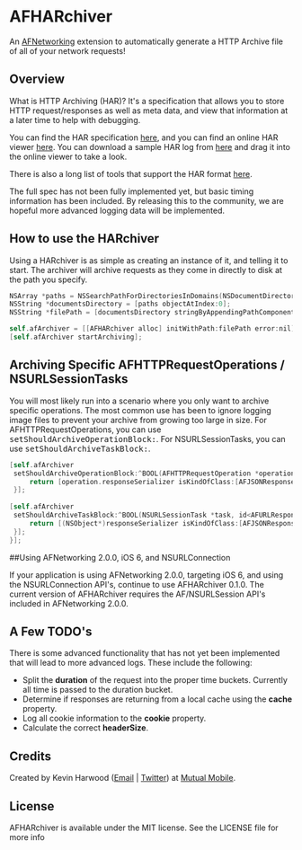AFHARchiver
===============================

An [AFNetworking](https://github.com/AFNetworking/AFNetworking/) extension to automatically generate a HTTP Archive file of all of your network requests!

## Overview
What is HTTP Archiving (HAR)? It's a specification that allows you to store HTTP request/responses as well as meta data, and view that information at a later time to help with debugging.

You can find the HAR specification [here](http://www.softwareishard.com/blog/har-12-spec/), and you can find an online HAR viewer [here](http://www.softwareishard.com/har/viewer/). You can download a sample HAR log from [here](http://mutualmobile.github.com/AFHARchiver/files/01-16-2013_02_24_30_log.HAR) and drag it into the online viewer to take a look.

There is also a long list of tools that support the HAR format [here](http://www.softwareishard.com/blog/har-adopters/).

The full spec has not been fully implemented yet, but basic timing information has been included. By releasing this to the community, we are hopeful more advanced logging data will be implemented.

## How to use the HARchiver

Using a HARchiver is as simple as creating an instance of it, and telling it to start. The archiver will archive requests as they come in directly to disk at the path you specify.

``` objective-c
NSArray *paths = NSSearchPathForDirectoriesInDomains(NSDocumentDirectory, NSUserDomainMask, YES);
NSString *documentsDirectory = [paths objectAtIndex:0];
NSString *filePath = [documentsDirectory stringByAppendingPathComponent:@"log.har"];

self.afArchiver = [[AFHARchiver alloc] initWithPath:filePath error:nil];
[self.afArchiver startArchiving];
```

## Archiving Specific AFHTTPRequestOperations / NSURLSessionTasks

You will most likely run into a scenario where you only want to archive specific operations. The most common use has been to ignore logging image files to prevent your archive from growing too large in size. For AFHTTPRequestOperations, you can use <tt>setShouldArchiveOperationBlock:</tt>. For NSURLSessionTasks, you can use <tt>setShouldArchiveTaskBlock:</tt>.

``` objective-c
[self.afArchiver
 setShouldArchiveOperationBlock:^BOOL(AFHTTPRequestOperation *operation) {
     return [operation.responseSerializer isKindOfClass:[AFJSONResponseSerializer class]];
 }];
 
[self.afArchiver
 setShouldArchiveTaskBlock:^BOOL(NSURLSessionTask *task, id<AFURLResponseSerialization> responseSerializer, id serializedResponse) {
     return [(NSObject*)responseSerializer isKindOfClass:[AFJSONResponseSerializer class]];
 }];
}];
```

##Using AFNetworking 2.0.0, iOS 6, and NSURLConnection

If your application is using AFNetworking 2.0.0, targeting iOS 6, and using the NSURLConnection API's, continue to use AFHARchiver 0.1.0. The current version of AFHARchiver requires the AF/NSURLSession API's included in AFNetworking 2.0.0.

## A Few TODO's

There is some advanced functionality that has not yet been implemented that will lead to more advanced logs. These include the following:
* Split the **duration** of the request into the proper time buckets. Currently all time is passed to the duration bucket.
* Determine if responses are returning from a local cache using the **cache** property.
* Log all cookie information to the **cookie** property.
* Calculate the correct **headerSize**.

## Credits

Created by Kevin Harwood ([Email](kevin.harwood@mutualmobile.com) | [Twitter](https://twitter.com/kevinharwood)) at [Mutual Mobile](http://mutualmobile.com).

## License

AFHARchiver is available under the MIT license. See the LICENSE file for more info

